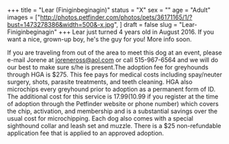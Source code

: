 +++
title = "Lear (Finiginbeginagin)"
status = "X"
sex = ""
age = "Adult"
images = ["http://photos.petfinder.com/photos/pets/36171165/1/?bust=1473278386&width=500&-x.jpg",
]
draft = false
slug = "Lear-Finiginbeginagin"
+++
Lear just turned 4 years old in August 2016. If you want a nice, grown-up boy, he's the guy for you! More info soon.

If you are traveling from out of the area to meet this dog at an event, please e-mail Jorene at joreneross@aol.com or call 515-967-6564 and we will do our best to make sure s/he is present.The adoption fee for greyhounds through HGA is $275. This fee pays for medical costs including spay/neuter surgery, shots, parasite treatments, and teeth cleaning. HGA also microchips every greyhound prior to adoption as a permanent form of ID. The additional cost for this service is $17.99 ($10.99 if you register at the time of adoption through the Petfinder website or phone number) which covers the chip, activation, and membership and is a substantial savings over the usual cost for microchipping. Each dog also comes with a special sighthound collar and leash set and muzzle. There is a $25 non-refundable application fee that is applied to an approved adoption.
